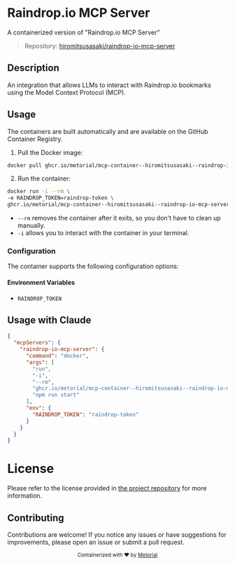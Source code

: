 
# Raindrop.io MCP Server

A containerized version of "Raindrop.io MCP Server"

> Repository: [hiromitsusasaki/raindrop-io-mcp-server](https://github.com/hiromitsusasaki/raindrop-io-mcp-server)

## Description

An integration that allows LLMs to interact with Raindrop.io bookmarks using the Model Context Protocol (MCP).


## Usage

The containers are built automatically and are available on the GitHub Container Registry.

1. Pull the Docker image:

```bash
docker pull ghcr.io/metorial/mcp-container--hiromitsusasaki--raindrop-io-mcp-server--raindrop-io-mcp-server
```

2. Run the container:

```bash
docker run -i --rm \ 
-e RAINDROP_TOKEN=raindrop-token \
ghcr.io/metorial/mcp-container--hiromitsusasaki--raindrop-io-mcp-server--raindrop-io-mcp-server  "npm run start"
```

- `--rm` removes the container after it exits, so you don't have to clean up manually.
- `-i` allows you to interact with the container in your terminal.



### Configuration

The container supports the following configuration options:




#### Environment Variables

- `RAINDROP_TOKEN`




## Usage with Claude

```json
{
  "mcpServers": {
    "raindrop-io-mcp-server": {
      "command": "docker",
      "args": [
        "run",
        "-i",
        "--rm",
        "ghcr.io/metorial/mcp-container--hiromitsusasaki--raindrop-io-mcp-server--raindrop-io-mcp-server",
        "npm run start"
      ],
      "env": {
        "RAINDROP_TOKEN": "raindrop-token"
      }
    }
  }
}
```

# License

Please refer to the license provided in [the project repository](https://github.com/hiromitsusasaki/raindrop-io-mcp-server) for more information.

## Contributing

Contributions are welcome! If you notice any issues or have suggestions for improvements, please open an issue or submit a pull request.

<div align="center">
  <sub>Containerized with ❤️ by <a href="https://metorial.com">Metorial</a></sub>
</div>
  
